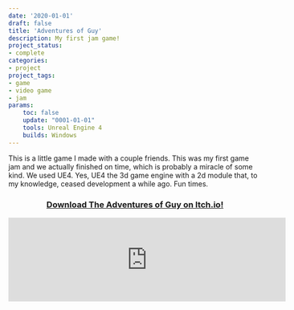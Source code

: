 ```yaml
---
date: '2020-01-01'
draft: false
title: 'Adventures of Guy'
description: My first jam game!
project_status: 
- complete 
categories:
- project
project_tags:
- game
- video game
- jam
params:
    toc: false
    update: "0001-01-01" 
    tools: Unreal Engine 4
    builds: Windows
---
```


This is a little game I made with a couple friends. This was my first game jam and we actually finished on time, which is probably a miracle of some kind. We used UE4. Yes, UE4 the 3d game engine with a 2d module that, to my knowledge, ceased development a while ago. Fun times. 

<div class="itch-button">
    <h3>
        <center><a href="https://meme8383.itch.io/adventuresofguy" target="_blank">
            Download The Adventures of Guy on Itch.io!
        </a></center>
    </h3>
</div>

<iframe class="itch-iframe" frameborder="0" src="https://itch.io/embed/703362?linkback=true&amp;bg_color=222222&amp;fg_color=eeeeee&amp;border_color=363636" width="552" height="167">
    <a href="https://meme8383.itch.io/adventuresofguy" target="_blank">
        The Adventures of Guy by meme8383, Fireye
    </a>
</iframe>
